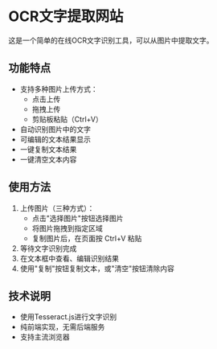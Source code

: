 # OCR文字提取网站

这是一个简单的在线OCR文字识别工具，可以从图片中提取文字。

## 功能特点
- 支持多种图片上传方式：
  - 点击上传
  - 拖拽上传
  - 剪贴板粘贴（Ctrl+V）
- 自动识别图片中的文字
- 可编辑的文本结果显示
- 一键复制文本结果
- 一键清空文本内容

## 使用方法
1. 上传图片（三种方式）：
   - 点击"选择图片"按钮选择图片
   - 将图片拖拽到指定区域
   - 复制图片后，在页面按 Ctrl+V 粘贴
2. 等待文字识别完成
3. 在文本框中查看、编辑识别结果
4. 使用"复制"按钮复制文本，或"清空"按钮清除内容

## 技术说明
- 使用Tesseract.js进行文字识别
- 纯前端实现，无需后端服务
- 支持主流浏览器 